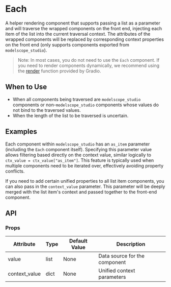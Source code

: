 # Each

A helper rendering component that supports passing a list as a parameter and will traverse the wrapped components on the front end, injecting each item of the list into the current traversal context. The attributes of the wrapped components will be replaced by corresponding context properties on the front end (only supports components exported from `modelscope_studio`).

> Note: In most cases, you do not need to use the `Each` component. If you need to render components dynamically, we recommend using the [render](https://www.gradio.app/docs/gradio/render) function provided by Gradio.

## When to Use

- When all components being traversed are `modelscope_studio` components or non-`modelscope_studio` components whose values do not bind to the traversed values.
- When the length of the list to be traversed is uncertain.

## Examples

<demo name="basic"></demo>

Each component within `modelscope_studio` has an `as_item` parameter (including the `Each` component itself). Specifying this parameter value allows filtering based directly on the context value, similar logically to `ctx_value = ctx_value["as_item"]`. This feature is typically used when multiple components need to be iterated over, effectively avoiding property conflicts.

<demo name="use_as_item" title="Using the as_item Parameter"></demo>

If you need to add certain unified properties to all list item components, you can also pass in the `context_value` parameter. This parameter will be deeply merged with the list item's context and passed together to the front-end component.

<demo name="use_context_value" title="Using the context_value Parameter"></demo>

## API

### Props

| Attribute     | Type | Default Value | Description                   |
| ------------- | ---- | ------------- | ----------------------------- |
| value         | list | None          | Data source for the component |
| context_value | dict | None          | Unified context parameters    |
